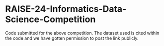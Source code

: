 # RAISE-24-Informatics-Data-Science-Competition

Code submitted for the above competition. The dataset used is cited within the code and we have gotten permission to post the link publicly.
